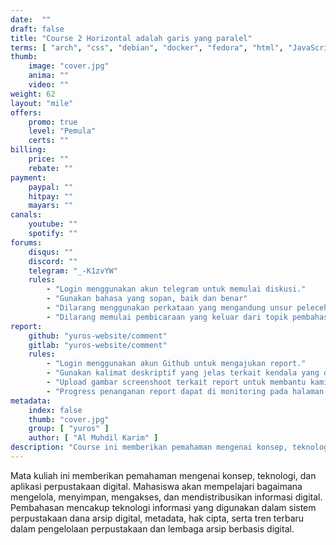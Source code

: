 ```yaml
---
date:  ""
draft: false
title: "Course 2 Horizontal adalah garis yang paralel"
terms: [ "arch", "css", "debian", "docker", "fedora", "html", "JavaScript", "Kali", "Linux", "Majaro", "PHP", "Pyhton", "Redhat", "Rust", "Ubuntu" ]
thumb:
    image: "cover.jpg"
    anima: ""
    video: ""
weight: 62
layout: "mile"
offers:
    promo: true
    level: "Pemula"
    certs: ""
billing:
    price: ""
    rebate: ""
payment:
    paypal: ""
    hitpay: ""
    mayars: ""
canals:
    youtube: ""
    spotify: ""
forums:
    disqus: ""
    discord: ""
    telegram: "_-K1zvYW"
    rules:
        - "Login menggunakan akun telegram untuk memulai diskusi."
        - "Gunakan bahasa yang sopan, baik dan benar"
        - "Dilarang menggunakan perkataan yang mengandung unsur pelecehan, cacian dan merendahkan aggota forum lain."
        - "Dilarang memulai pembicaraan yang keluar dari topik pembahasan."
report:
    github: "yuros-website/comment"
    gitlab: "yuros-website/comment"
    rules:
        - "Login menggunakan akun Github untuk mengajukan report."
        - "Gunakan kalimat deskriptif yang jelas terkait kendala yang dihadapi dalam pengajuan report"
        - "Upload gambar screenshoot terkait report untuk membantu kami dalam penanganan report"
        - "Progress penanganan report dapat di monitoring pada halaman github course."
metadata:
    index: false
    thumb: "cover.jpg"
    group: [ "yuros" ]
    author: [ "Al Muhdil Karim" ]
description: "Course ini memberikan pemahaman mengenai konsep, teknologi, dan aplikasi perpustakaan digital. Mahasiswa akan mempelajari bagaimana mengelola, menyimpan, mengakses, dan mendistribusikan informasi digital.."
---
```


Mata kuliah ini memberikan pemahaman mengenai konsep, teknologi, dan aplikasi perpustakaan digital. Mahasiswa akan mempelajari bagaimana mengelola, menyimpan, mengakses, dan mendistribusikan informasi digital. Pembahasan mencakup teknologi informasi yang digunakan dalam sistem perpustakaan dana arsip digital, metadata, hak cipta, serta tren terbaru dalam pengelolaan perpustakaan dan lembaga arsip berbasis digital.